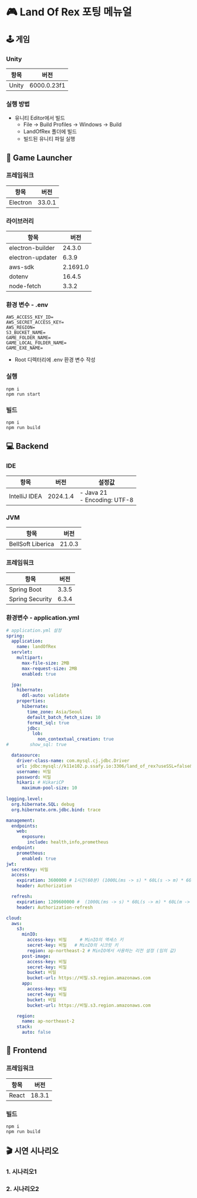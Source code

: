# 🎮 Land Of Rex 포팅 메뉴얼

## 🕹️ 게임

### Unity

| 항목 | 버전 |
|------|------|
| Unity | 6000.0.23f1 |

### 실행 방법

- 유니티 Editor에서 빌드
    - File -> Build Profiles -> Windows  -> Build
    - LandOfRex 폴더에 빌드
    - 빌드된 유니티 파일 실행

## 🚀 Game Launcher

### 프레임워크
| 항목     | 버전   |
|----------|--------|
| Electron | 33.0.1 |

### 라이브러리
| 항목             | 버전     |
|------------------|----------|
| electron-builder | 24.3.0 |
| electron-updater | 6.3.9    |
| aws-sdk          | 2.1691.0 |
| dotenv           | 16.4.5   |
| node-fetch       | 3.3.2    |

### 환경 변수 - **.env**
```.env
AWS_ACCESS_KEY_ID= 
AWS_SECRET_ACCESS_KEY=
AWS_REGION=
S3_BUCKET_NAME=
GAME_FOLDER_NAME=
GAME_LOCAL_FOLDER_NAME=
GAME_EXE_NAME=
```
* Root 디렉터리에 .env 환경 변수 작성

### 실행
```
npm i
npm run start
```

### 빌드
```
npm i
npm run build
```

## 💻 Backend

### IDE
| 항목 | 버전 | 설정값 |
|------|------|--------|
| IntelliJ IDEA | 2024.1.4 | - Java 21 <br> - Encoding: UTF-8 |

### JVM
| 항목 | 버전 |
|------|------|
| BellSoft Liberica | 21.0.3 |

### 프레임워크
| 항목 | 버전 |
|------|------|
| Spring Boot | 3.3.5 |
| Spring Security | 6.3.4 |

### 환경변수 - **application.yml**
```yml
# application.yml 설정
spring:
  application:
    name: landOfRex
  servlet:
    multipart:
      max-file-size: 2MB
      max-request-size: 2MB
      enabled: true

  jpa:
    hibernate:
      ddl-auto: validate
    properties:
      hibernate:
        time_zone: Asia/Seoul
        default_batch_fetch_size: 10
        format_sql: true
        jdbc:
          lob:
            non_contextual_creation: true
#        show_sql: true

  datasource:
    driver-class-name: com.mysql.cj.jdbc.Driver
    url: jdbc:mysql://k11e102.p.ssafy.io:3306/land_of_rex?useSSL=false&serverTimezone=Asia/Seoul&characterEncoding=UTF-8&allowPublicKeyRetrieval=true
    username: 비밀
    password: 비밀
    hikari: # HikariCP
      maximum-pool-size: 10 
    
logging.level:
  org.hibernate.SQL: debug
  org.hibernate.orm.jdbc.bind: trace

management:
  endpoints:
    web:
      exposure:
        include: health,info,prometheus
  endpoint:
    prometheus:
      enabled: true
jwt:
  secretKey: 비밀
  access:
    expiration: 3600000 # 1시간(60분) (1000L(ms -> s) * 60L(s -> m) * 60L(m -> h))
    header: Authorization

  refresh:
    expiration: 1209600000 #  (1000L(ms -> s) * 60L(s -> m) * 60L(m -> h) * 24L(h -> 하루) * 14(2주))
    header: Authorization-refresh

cloud:
  aws:
    s3:
      minIO:
        access-key: 비밀     # MinIO의 액세스 키
        secret-key: 비밀   # MinIO의 시크릿 키
        region: ap-northeast-2 # MinIO에서 사용하는 리전 설정 (임의 값)
      post-image:
        access-key: 비밀
        secret-key: 비밀
        bucket: 비밀
        bucket-url: https://비밀.s3.region.amazonaws.com
      app:
        access-key: 비밀
        secret-key: 비밀
        bucket: 비밀
        bucket-url: https://비밀.s3.region.amazonaws.com

    region:
      name: ap-northeast-2
    stack:
      auto: false
```

## 🎨 Frontend

### 프레임워크
| 항목 | 버전 |
|------|------|
| React | 18.3.1 |

### 빌드
```
npm i
npm run build
```

## 🎬 시연 시나리오
### 1. 시나리오1

### 2. 시나리오2